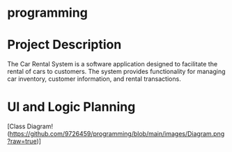 # programming

# Project Description
The Car Rental System is a software application designed to facilitate the rental of cars to customers. The system provides functionality for managing car inventory, customer information, and rental transactions.


# UI and Logic Planning
[Class Diagram!(https://github.com/9726459/programming/blob/main/images/Diagram.png?raw=true)]
